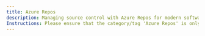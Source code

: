 ```yaml
---
title: Azure Repos
description: Managing source control with Azure Repos for modern software development.
Instructions: Please ensure that the category/tag 'Azure Repos' is only applied to content specifically related to Azure Repos, a component of Azure DevOps, and managing source control with Azure Repos for modern software development.
---
```

